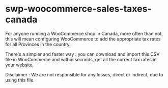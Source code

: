 # swp-woocommerce-sales-taxes-canada

For anyone running a WooCommerce shop in Canada, more often than not, this will mean configuring WooCommerce to add the appropriate tax rates for all Provinces in the country.

There's a simpler and faster way : you can download and import this CSV file in WooCommerce and within seconds, get all the correct tax rates in your website.

Disclaimer : We are not responsible for any losses, direct or indirect, due to using this file.
